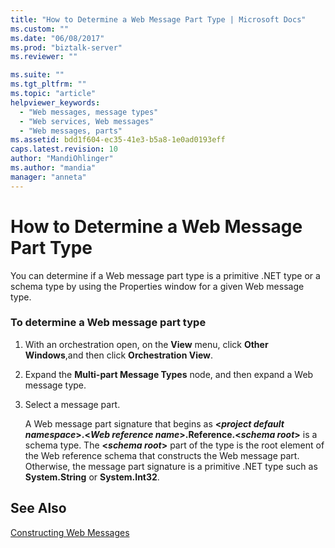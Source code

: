 ```yaml
---
title: "How to Determine a Web Message Part Type | Microsoft Docs"
ms.custom: ""
ms.date: "06/08/2017"
ms.prod: "biztalk-server"
ms.reviewer: ""

ms.suite: ""
ms.tgt_pltfrm: ""
ms.topic: "article"
helpviewer_keywords: 
  - "Web messages, message types"
  - "Web services, Web messages"
  - "Web messages, parts"
ms.assetid: bdd1f604-ec35-41e3-b5a8-1e0ad0193eff
caps.latest.revision: 10
author: "MandiOhlinger"
ms.author: "mandia"
manager: "anneta"
---
```

# How to Determine a Web Message Part Type
You can determine if a Web message part type is a primitive .NET type or a schema type by using the Properties window for a given Web message type.  
  
### To determine a Web message part type  
  
1.  With an orchestration open, on the **View** menu, click **Other Windows**,and then click **Orchestration View**.  
  
2.  Expand the **Multi-part Message Types** node, and then expand a Web message type.  
  
3.  Select a message part.  
  
     A Web message part signature that begins as **\<*project default namespace*>.\<*Web reference name*>.Reference.\<*schema root*>** is a schema type. The **\<*schema root*>** part of the type is the root element of the Web reference schema that constructs the Web message part. Otherwise, the message part signature is a primitive .NET type such as **System.String** or **System.Int32**.  
  
## See Also  
 [Constructing Web Messages](../core/constructing-web-messages.md)